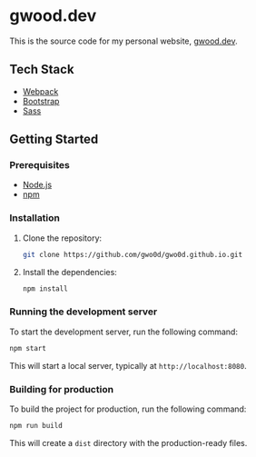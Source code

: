# gwood.dev

This is the source code for my personal website, [gwood.dev](https://gwood.dev).

## Tech Stack

*   [Webpack](https://webpack.js.org/)
*   [Bootstrap](https://getbootstrap.com/)
*   [Sass](https://sass-lang.com/)

## Getting Started

### Prerequisites

*   [Node.js](https://nodejs.org/)
*   [npm](https://www.npmjs.com/)

### Installation

1.  Clone the repository:
    ```bash
    git clone https://github.com/gwo0d/gwo0d.github.io.git
    ```
2.  Install the dependencies:
    ```bash
    npm install
    ```

### Running the development server

To start the development server, run the following command:

```bash
npm start
```

This will start a local server, typically at `http://localhost:8080`.

### Building for production

To build the project for production, run the following command:

```bash
npm run build
```

This will create a `dist` directory with the production-ready files.
